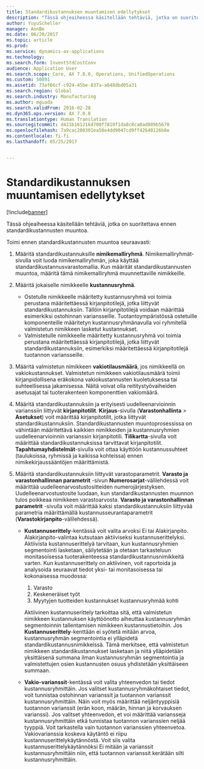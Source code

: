 ```yaml
---
title: Standardikustannuksen muuntamisen edellytykset
description: "Tässä ohjeaiheessa käsitellään tehtäviä, jotka on suoritettava ennen standardikustannusten muuntoa."
author: YuyuScheller
manager: AnnBe
ms.date: 06/20/2017
ms.topic: article
ms.prod: 
ms.service: dynamics-ax-applications
ms.technology: 
ms.search.form: InventStdCostConv
audience: Application User
ms.search.scope: Core, AX 7.0.0, Operations, UnifiedOperations
ms.custom: 50891
ms.assetid: 73af66cf-c924-45be-837a-a648dbd05a31
ms.search.region: Global
ms.search.industry: Manufacturing
ms.author: mguada
ms.search.validFrom: 2016-02-28
ms.dyn365.ops.version: AX 7.0.0
ms.translationtype: Human Translation
ms.sourcegitcommit: d421b161216d700f7819f1da8c0ca8ad089b5670
ms.openlocfilehash: 7a9cac200301ea58e4dd9047cd9ff42648126b8e
ms.contentlocale: fi-fi
ms.lasthandoff: 05/25/2017


---
```


# <a name="prerequisites-for-a-standard-cost-conversion"></a>Standardikustannuksen muuntamisen edellytykset

[!include[banner](../includes/banner.md)]


Tässä ohjeaiheessa käsitellään tehtäviä, jotka on suoritettava ennen standardikustannusten muuntoa. 

Toimi ennen standardikustannusten muuntoa seuraavasti:

1.  Määritä standardikustannuksille **nimikemalliryhmä**. Nimikemalliryhmät-sivulla voit luoda nimikemalliryhmän, joka käyttää standardikustannusvarastomallia. Kun määrität standardikustannusten muuntoa, määritä tämä nimikemalliryhmä muunnettaville nimikkeille.
2.  Määritä jokaiselle nimikkeelle **kustannusryhmä**.
    -   Ostetulle nimikkeelle määritetty kustannusryhmä voi toimia perustana määritettäessä kirjanpitotilejä, jotka liittyvät standardikustannuksiin. Tällöin kirjanpitotilejä voidaan määrittää esimerkiksi ostohinnan variansseille. Tuotantoympäristössä ostetuille komponenteille määritetyn kustannusryhmänavulla voi ryhmitellä valmistetun nimikkeen lasketut kustannukset.
    -   Valmistetulle nimikkeelle määritetty kustannusryhmä voi toimia perustana määritettäessä kirjanpitotilejä, jotka liittyvät standardikustannuksiin, esimerkiksi määritettäessä kirjanpitotilejä tuotannon variansseille.

3.  Määritä valmistetun nimikkeen **vakiotilausmäärä**, jos nimikkeellä on vakiokustannukset. Valmistetun nimikkeen vakiotilausmäärä toimii kirjanpidollisena eräkokona vakiokustannusten kuoletuksessa tai suhteellisessa jakamisessa. Näitä voivat olla reititystyövaiheiden asetusajat tai tuoterakenteen komponenttien vakiomäärä.
4.  Määritä standardikustannuksiin ja erityisesti uudelleenarvioinnin varianssiin liittyvät **kirjanpitotilit**. **Kirjaus**-sivulla (**Varastonhallinta** &gt; **Asetukset**) voit määrittää kirjanpitotilit, jotka liittyvät standardikustannuksiin. Standardikustannusten muuntoprosessissa on vähintään määritettävä kaikkien nimikkeiden ja kustannusryhmien uudelleenarvioinnin varianssin kirjanpitotili. **Tilikartta**-sivulla voit määrittää standardikustannuksissa tarvittavat kirjanpitotilit. **Tapahtumayhdistelmät**-sivulla voit ottaa käyttöön kustannussuhteet (taulukoissa, ryhmissä ja kaikissa kohteissa) ennen nimikekirjaussääntöjen määrittämistä.
5.  Määritä standardikustannuksiin liittyvät varastoparametrit. **Varasto ja varastonhallinnan parametrit** -sivun **Numerosarjat**-välilehdessä voit määrittää uudelleenarvostustositteiden numerojärjestyksen. Uudelleenarvostustosite luodaan, kun standardikustannusten muunnon tulos poikkeaa nimikkeen varastoarvosta. **Varasto ja varastonhallinnan parametrit** -sivulla voit määrittää kaksi standardikustannuksiin liittyvää parametria määrittämällä kustannusseurantaparametrit (**Varastokirjanpito**-välilehdessä).
    -   **Kustannuserittely**-kentässä voit valita arvoksi Ei tai Alakirjanpito. Alakirjanpito-valintaa kutsutaan aktiiviseksi kustannuserittelyksi. Aktiivista kustannuserittelyä tarvitaan, kun kustannusryhmien segmentointi lasketaan, säilytetään ja otetaan tarkasteluun monitasoisessa tuoterakenteessa standardikustannusnimikkeitä varten. Kun kustannuserittely on aktiivinen, voit raportoida ja analysoida seuraavat tiedot yksi- tai monitasoisessa tai kokonaisessa muodossa:
        1.  Varasto
        2.  Keskeneräiset työt
        3.  Myytyjen tuotteiden kustannukset kustannusryhmää kohti

        Aktiivinen kustannuserittely tarkoittaa sitä, että valmistetun nimikkeen kustannuksen käyttöönotto aiheuttaa kustannusryhmän segmentoinnin tallentamisen nimikkeen kustannustietoihin. Jos **Kustannuserittely**-kenttään ei syötetä mitään arvoa, kustannusryhmän segmentointia ei ylläpidetä standardikustannusnimikkeissä. Tämä merkitsee, että valmistetun nimikkeen standardikustannukset lasketaan ja niitä ylläpidetään yksittäisenä summana ilman kustannusryhmän segmentointia ja valmistettujen osien kustannusten osuus yhdistetään yksittäiseen summaan.
    -   **Vakio-varianssit**-kentässä voit valita yhteenvedon tai tiedot kustannusryhmittäin. Jos valitset kustannusryhmäkohtaiset tiedot, voit tunnistaa ostohinnan varianssit ja tuotannon varianssit kustannusryhmittäin. Näin voit myös määrittää neljäntyyppisiä tuotannon varianssit (erän koon, määrän, hinnan ja korvauksen varianssi). Jos valitset yhteenvedon, et voi määrittää variansseja kustannusryhmittäin etkä tunnistaa tuotannon varianssien neljää tyyppiä. Voit tarkastella vain tuotannon varianssien yhteenvetoa. Vakiovarianssia koskeva käytäntö ei riipu kustannuserittelykäytännöstä. Voit siis valita kustannuserittelykäytännöksi Ei mitään ja varianssit kustannusryhmittäin niin, että tuotannon varianssit kerätään silti kustannusryhmittäin.






